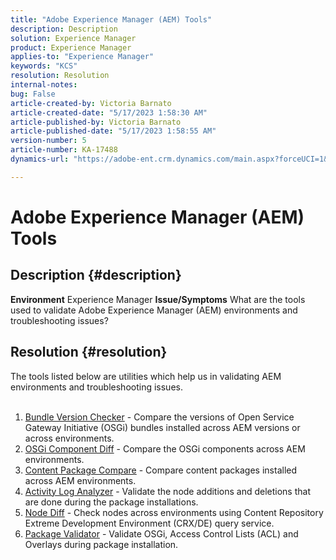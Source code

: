 ```yaml
---
title: "Adobe Experience Manager (AEM) Tools"
description: Description
solution: Experience Manager
product: Experience Manager
applies-to: "Experience Manager"
keywords: "KCS"
resolution: Resolution
internal-notes: 
bug: False
article-created-by: Victoria Barnato
article-created-date: "5/17/2023 1:58:30 AM"
article-published-by: Victoria Barnato
article-published-date: "5/17/2023 1:58:55 AM"
version-number: 5
article-number: KA-17488
dynamics-url: "https://adobe-ent.crm.dynamics.com/main.aspx?forceUCI=1&pagetype=entityrecord&etn=knowledgearticle&id=bbccb34e-56f4-ed11-8848-6045bd006ce9"

---
```

# Adobe Experience Manager (AEM) Tools

## Description {#description}

<b>Environment</b>
Experience Manager
<b>Issue/Symptoms</b>
What are the tools used to validate Adobe Experience Manager (AEM) environments and troubleshooting issues?


## Resolution {#resolution}

The tools listed below are utilities which help us in validating AEM environments and troubleshooting issues.<br><br>
1. [Bundle Version Checker](https://experienceleague.adobe.com/docs/experience-cloud-kcs/kbarticles/KA-17501.html?lang=en) - Compare the versions of Open Service Gateway Initiative (OSGi) bundles installed across AEM versions or across environments.
2. [OSGi Component Diff](https://helpx.adobe.com/experience-manager/kb/tools/osgi-component-diff.html) - Compare the OSGi components across AEM environments.
3. [Content Package Compare](https://helpx.adobe.com/experience-manager/kb/tools/content-package-comparator.html) - Compare content packages installed across AEM environments.
4. [Activity Log Analyzer](https://helpx.adobe.com/experience-manager/kb/tools/activity-log-analyzer.html) - Validate the node additions and deletions that are done during the package installations.
5. [Node Diff](https://helpx.adobe.com/experience-manager/kb/tools/aem-node-diff.html) - Check nodes across environments using Content Repository Extreme Development Environment (CRX/DE) query service.
6. [Package Validator](https://helpx.adobe.com/experience-manager/6-4/sites/administering/using/package-manager.html#ValidatingPackages) - Validate OSGi, Access Control Lists (ACL) and Overlays during package installation.

